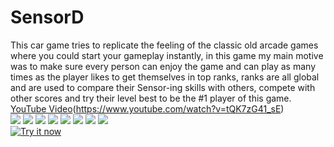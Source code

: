 # SensorD
This car game tries to replicate the feeling of the classic old arcade games where you could start your gameplay instantly, in this game my main motive was to make sure every person can enjoy the game and can play as many times as the player likes to get themselves in top ranks, ranks are all global and are used to compare their Sensor-ing skills with others, compete with other scores and try their level best to be the #1 player of this game.<br>
[YouTube Video]()(https://www.youtube.com/watch?v=tQK7zG41_sE) <br>
<img src="https://play-lh.googleusercontent.com/O-3aci04u-O4UQS9KPOZVgNK_a5menXIQWU9mKlBwXlc4zM-WhnKXprhEuR7jzH2giw=w720-h310-rw"/>
<img src="https://play-lh.googleusercontent.com/DAUm1ZFEFdJtw_ysG7NmtKjkHOb9jk9lpwVXPZ1DQb9fyCi3W3NQ0lj3OsYYmckJiA=w720-h310-rw"/>
<img src="https://play-lh.googleusercontent.com/YzLC6OUqfDeDgLP7Zi6vOfSRVzNCfhnnvjmDoD-jDlOkUP2w_T2TruWxP-Rw5hdbMA=w720-h310-rw"/>
<img src="https://play-lh.googleusercontent.com/WVbdO_mnPf9_jcMGf0cm4gMy_yZ2MAgdxqY2JpgUCg8iY9Tsi2wNYDqBZjoaRr7tBlU=w720-h310-rw"/>
<img src="https://play-lh.googleusercontent.com/B2teEfWfZkepdF5S0Lbwm4fMnuaCz-lVyfUjqlSsmbz6iA4FcpD-z5hRZGDwJ_x1DLU=w720-h310-rw"/>
<img src="https://play-lh.googleusercontent.com/T0dTJ4MZaq4hV_UJ-zFpyhrjicLDTu5b9Taivu86UGIqjfD9HkII2iLudj4jNQQ-3Gw=w720-h310-rw"/>
<img src="https://play-lh.googleusercontent.com/Czaz2ZyinGc_2perhX1qDmTZ_wPj6mfDhG7vvsjHb_9ky8LIeXt66IGyJjmfs7jRXw=w720-h310-rw"/>
<img src="https://play-lh.googleusercontent.com/tpUB-ksW54eayvKQToUPm6bkiRMUCcVFCketnZIbrze6S4D7Mj1yDq1ieIzi7CKQVik=w720-h310-rw"/><br>
 [![Try it now](https://freeiconshop.com/wp-content/uploads/edd/google-play-badge.png)](https://play.google.com/store/apps/details?id=com.siddhantlad.sensord&hl=en_IN&gl=US)
